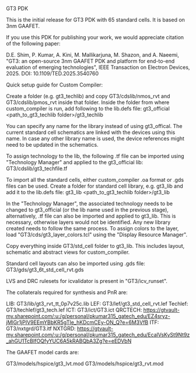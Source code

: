 GT3 PDK

This is the initial release for GT3 PDK with 65 standard cells. It is based on 3nm GAAFET.

If you use this PDK for publishing your work, we would appreciate citation of the following paper:

D.E. Shim, P. Kumar, A. Kini, M. Mallikarjuna, M. Shazon, and A. Naeemi, "GT3: an open-source 3nm GAAFET PDK and platform for end-to-end evaluation of emerging technologies", IEEE Transaction on Electron Devices, 2025. DOI: 10.1109/TED.2025.3540760

Quick setup guide for Custom Compiler:

Create a folder (e.g. gt3_techlib) and copy GT3/cdslib/nmos_rvt and GT3/cdslib/pmos_rvt inside that folder.
Inside the folder from where custom_compiler is run, add following to the lib.defs file:
gt3_official <path_to_gt3_techlib folder>/gt3_techlib

You can specify any name for the library instead of using gt3_offical. The current standard cell schematics are linked with the devices using this name. In case any other library name is used, the device references might need to be updated in the schematics.

To assign technology to the lib, the following .tf file can be imported using "Technology Manager" and applied to the gt3_official lib:
GT3/cdslib/gt3_techfile.tf

To import all the standard cells, either custom_compiler .oa format or .gds files can be used.
Create a folder for standard cell library, e.g. gt3_lib and add it to the lib.defs file:
gt3_lib <path_to_gt3_techlib folder>/gt3_lib

In the "Technology Manager", the associated technology needs to be changed to gt3_official (or the lib name used in the previous stage), alternatively, .tf file can also be imported and applied to gt3_lib. This is necessary, otherwise layers would not be identified. Any new library created needs to follow the same process. To assign colors to the layer, load "GT3/cds/gt3_layer_colors.tcl" using the "Display Resource Manager".

Copy everything inside GT3/std_cell folder to gt3_lib. This includes layout, schematic and abstract views for custom_compiler.

Standard cell layouts can also be imported using .gds file: GT3/gds/gt3_6t_std_cell_rvt.gds

LVS and DRC rulesets for icvalidator is present in "GT3/icv_runset".

The collaterals required for synthesis and PnR are:

LIB: GT3/lib/gt3_rvt_tt_0p7v25c.lib
LEF: GT3/lef/gt3_std_cell_rvt.lef
Techlef: GT3/techlef/gt3_tech.lef
ICT: GT3/ict/GT3.ict
QRCTECH: https://gtvault-my.sharepoint.com/:u:/g/personal/pkumar315_gatech_edu/EZ4sryz-jMlGr1jPIV9EEmYBbKR5gTIe_hKDcmCEy-ON_Q?e=6M3VfB
ITF: GT3/nxtgrd/GT3.itf
NXTGRD: https://gtvault-my.sharepoint.com/:u:/g/personal/pkumar315_gatech_edu/EcalVsKySt9Nt9z_ahGU1TcBIfOQfyYUC6A5kRABQbA3Zg?e=eEDVbN

The GAAFET model cards are:

GT3/models/hspice/gt3_lvt.mod
GT3/models/hspice/gt3_rvt.mod
